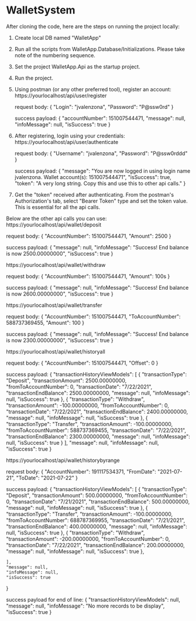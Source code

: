 # WalletSystem

After cloning the code, here are the steps on running the project locally:

1. Create local DB named "WalletApp"
2. Run all the scripts from WalletApp.Database/Initializations. Please take note of the numbering sequence.
3. Set the project WalletApp.Api as the startup project.
4. Run the project. 
5. Using postman (or any other preferred tool), register an account: 
    https://yourlocalhost/api/user/register

    request body:
    {
        "Login": "jvalenzona",
        "Password": "P@ssw0rd"
    }

    success payload:
    {
        "accountNumber": 151007544471,
        "message": null,
        "infoMessage": null,
        "isSuccess": true
    }

6. After registering, login using your credentials:
    https://yourlocalhost/api/user/authenticate

    request body:
    {
        "Username": "jvalenzona",
        "Password": "P@ssw0rddd"
    }

    success payload:
    {
        "message": "You are now logged in using login name jvalenzona. Wallet account(s): 151007544471",
        "isSuccess": true,
        "token": "A very long string. Copy this and use this to other api calls."
    }

7. Get the "token" received after authenticating. From the postman's Authorization's tab, select "Bearer Token" type and set the token value. 
This is essential for all the api calls.


Below are the other api calls you can use:
https://yourlocalhost/api/wallet/deposit

request body:
{
    "AccountNumber": 151007544471,
    "Amount": 2500
}

success payload:
{
    "message": null,
    "infoMessage": "Success! End balance is now 2500.00000000",
    "isSuccess": true
}

https://yourlocalhost/api/wallet/withdraw

request body:
{
    "AccountNumber": 151007544471,
    "Amount": 100s
}

success payload:
{
    "message": null,
    "infoMessage": "Success! End balance is now 2600.00000000",
    "isSuccess": true
}

https://yourlocalhost/api/wallet/transfer

request body:
{
    "AccountNumber": 151007544471,
    "ToAccountNumber": 588737369455,
    "Amount": 100
}

success payload:
{
    "message": null,
    "infoMessage": "Success! End balance is now 2300.00000000",
    "isSuccess": true
}

https://yourlocalhost/api/wallet/historyall

request body:
{
    "AccountNumber": 151007544471,
    "Offset": 0
}


success payload:
{
    "transactionHistoryViewModels": [
        {
            "transactionType": "Deposit",
            "transactionAmount": 2500.00000000,
            "fromToAccountNumber": 0,
            "transactionDate": "7/22/2021",
            "transactionEndBalance": 2500.00000000,
            "message": null,
            "infoMessage": null,
            "isSuccess": true
        },
        {
            "transactionType": "Withdraw",
            "transactionAmount": -100.00000000,
            "fromToAccountNumber": 0,
            "transactionDate": "7/22/2021",
            "transactionEndBalance": 2400.00000000,
            "message": null,
            "infoMessage": null,
            "isSuccess": true
        },
        {
            "transactionType": "Transfer",
            "transactionAmount": -100.00000000,
            "fromToAccountNumber": 588737369455,
            "transactionDate": "7/22/2021",
            "transactionEndBalance": 2300.00000000,
            "message": null,
            "infoMessage": null,
            "isSuccess": true
        }
    ],
    "message": null,
    "infoMessage": null,
    "isSuccess": true
}


https://yourlocalhost/api/wallet/historybyrange

request body:
{
    "AccountNumber": 191117534371,
    "FromDate": "2021-07-21",
    "ToDate": "2021-07-22"
}

success payload:
{
    "transactionHistoryViewModels": [
        {
            "transactionType": "Deposit",
            "transactionAmount": 500.00000000,
            "fromToAccountNumber": 0,
            "transactionDate": "7/21/2021",
            "transactionEndBalance": 500.00000000,
            "message": null,
            "infoMessage": null,
            "isSuccess": true
        },
        {
            "transactionType": "Transfer",
            "transactionAmount": -100.00000000,
            "fromToAccountNumber": 688787369955,
            "transactionDate": "7/21/2021",
            "transactionEndBalance": 400.00000000,
            "message": null,
            "infoMessage": null,
            "isSuccess": true
        },
        {
            "transactionType": "Withdraw",
            "transactionAmount": -200.00000000,
            "fromToAccountNumber": 0,
            "transactionDate": "7/22/2021",
            "transactionEndBalance": 200.00000000,
            "message": null,
            "infoMessage": null,
            "isSuccess": true
        },
        
    ],
    "message": null,
    "infoMessage": null,
    "isSuccess": true
}

success payload for end of line:
{
    "transactionHistoryViewModels": null,
    "message": null,
    "infoMessage": "No more records to be display",
    "isSuccess": true
}